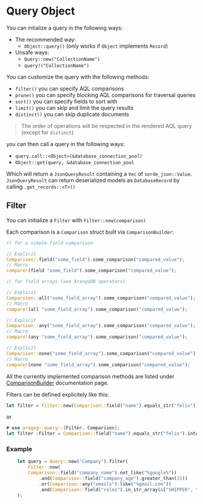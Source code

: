 
# Query Object

You can intialize a query in the following ways:
- The recommended way:
    * `Object::query()` (only works if `Object` implements `Record`)
- Unsafe ways:
    * `Query::new("CollectionName")`
    * `query!("CollectionName")`

You can customize the query with the following methods:
* `filter()` you can specify AQL comparisons
* `prune()` you can specify blocking AQL comparisons for traversal queries
* `sort()` you can specify fields to sort with
* `limit()` you can skip and limit the query results
* `distinct()` you can skip duplicate documents
> The order of operations will be respected in the rendered AQL query (except for `distinct`)

you can then call a query in the following ways:
* `query.call::<Object>(&database_connection_pool)`
* `Object::get(query, &database_connection_pool`

Which will return a `JsonQueryResult` containing a `Vec` of `serde_json::Value`.
`JsonQueryResult` can return deserialized models as `DatabaseRecord` by calling `.get_records::<T>()`

## Filter

You can initialize a `Filter` with `Filter::new(comparison)`

Each comparison is a `Comparison` struct built via `ComparisonBuilder`:
 ```rust
// for a simple field comparison

// Explicit
Comparison::field("some_field").some_comparison("compared_value");
// Macro
compare!(field "some_field").some_comparison("compared_value");

// for field arrays (see ArangoDB operators)

// Explicit
Comparison::all("some_field_array").some_comparison("compared_value");
// Macro
compare!(all "some_field_array").some_comparison("compared_value");

// Explicit
Comparison::any("some_field_array").some_comparison("compared_value");
// Macro
compare!(any "some_field_array").some_comparison("compared_value");

// Explicit
Comparison::none("some_field_array").some_comparison("compared_value");
// Macro
compare!(none "some_field_array").some_comparison("compared_value");
 ```
All the currently implemented comparison methods are listed under [ComparisonBuilder][ComparisonBuilder] documentation page.

Filters can be defined explicitely like this:

 ```rust
 let filter = Filter::new(Comparison::field("name").equals_str("felix"));
 ```

or

 ```rust
# use aragog::query::{Filter, Comparison};
 let filter :Filter = Comparison::field("name").equals_str("felix").into();
 ```

### Example

```rust
    let query = Query::new("Company").filter(
        Filter::new(
        Comparison::field("company_name").not_like("%google%"))
            .and(Comparison::field("company_age").greater_than(15))
            .or(Comparison::any("emails").like("%gmail.com"))
            .and(Comparison::field("roles").in_str_array(&["SHIPPER", "FORWARDER"]))
    );
```

[ComparisonBuilder]: https://docs.rs/aragog/0.9.1/aragog/query/struct.ComparisonBuilder.html "Comparison Builder"